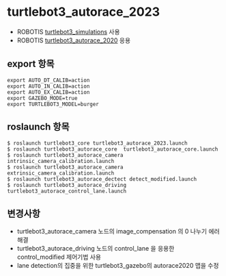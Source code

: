 # turtlebot3_autorace_2023
- ROBOTIS [turtlebot3_simulations](https://github.com/ROBOTIS-GIT/turtlebot3_simulations) 사용
- ROBOTIS [turtlebot3_autorace_2020](https://github.com/ROBOTIS-GIT/turtlebot3_autorace_2020) 응용

## export 항목
```
export AUTO_DT_CALIB=action
export AUTO_IN_CALIB=action
export AUTO_EX_CALIB=action
export GAZEBO_MODE=true
export TURTLEBOT3_MODEL=burger
```

## roslaunch 항목
```
$ roslaunch turtlebot3_core turtlebot3_autorace_2023.launch
$ roslaunch turtlebot3_autorace_core  turtlebot3_autorace_core.launch
$ roslaunch turtlebot3_autorace_camera intrinsic_camera_calibration.launch
$ roslaunch turtlebot3_autorace_camera extrinsic_camera_calibration.launch
$ roslaunch turtlebot3_autorace_dectect detect_modified.launch
$ roslaunch turtlebot3_autorace_driving turtlebot3_autorace_control_lane.launch
```

## 변경사항
 - turtlebot3_autorace_camera 노드의 image_compensation 의 0 나누기 에러 해결
 - turtlebot3_autorace_driving 노드의 control_lane 을 응용한 control_modified 제어기법 사용
 - lane detection의 집중을 위한 turtlebot3_gazebo의 autorace2020 맵을 수정
